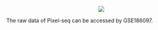 <p align="center">
  <img src="https://github.com/GuLABatUW/Pixel-seq/pixel.png">
</p>
<!-- badges: start -->

<!-- badges: end -->


The raw data of Pixel-seq can be accessed by GSE186097.
